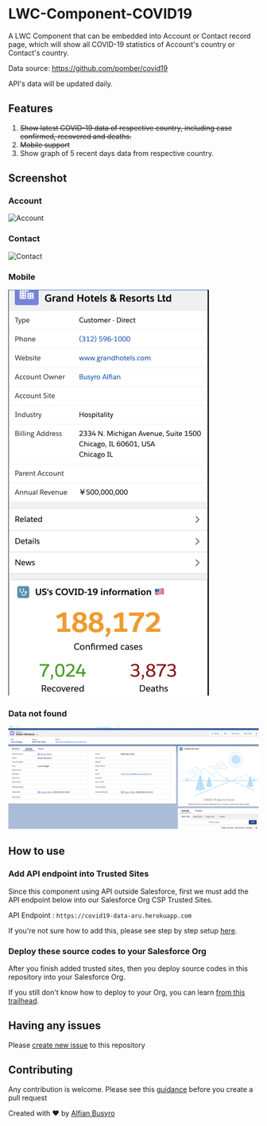 # LWC-Component-COVID19
A LWC Component that can be embedded into Account or Contact record page, which will show all COVID-19 statistics of Account's country or Contact's country. 

Data source: https://github.com/pomber/covid19

API's data will be updated daily.

## Features

1) ~~Show latest COVID-19 data of respective country, including case confirmed, recovered and deaths.~~
2) ~~Mobile support~~
3) Show graph of 5 recent days data from respective country.

## Screenshot

### Account 
![Account](https://raw.githubusercontent.com/arufian/LWC-Component-COVID19/master/screenshots/account.png)

### Contact 
![Contact](https://raw.githubusercontent.com/arufian/LWC-Component-COVID19/master/screenshots/contact.png)

### Mobile
![Data Not Found](/screenshots/mobile.png)

### Data not found 
![Data Not Found](/screenshots/notfound.png)

## How to use

### Add API endpoint into Trusted Sites

Since this component using API outside Salesforce, first we must add the API endpoint below into our Salesforce Org CSP Trusted Sites. 

API Endpoint : 
`https://covid19-data-aru.herokuapp.com`

If you're not sure how to add this, please see step by step setup [here](http://github.com).

### Deploy these source codes to your Salesforce Org

After you finish added trusted sites, then you deploy source codes in this repository into your Salesforce Org.

If you still don't know how to deploy to your Org, you can learn [from this trailhead](https://trailhead.salesforce.com/en/content/learn/modules/lightning-web-components-basics/push-lightning-web-component-files).

## Having any issues

Please [create new issue](https://github.com/arufian/LWC-Component-COVID19/issues/new) to this repository

## Contributing

Any contribution is welcome. Please see this [guidance](CONTRIBUTION.md) before you create a pull request

Created with ❤️ by [Alfian Busyro](https://twitter.com/arufian_b)